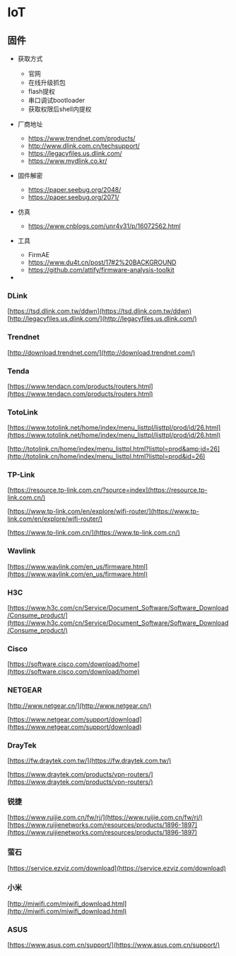 # IoT

## 固件

+ 获取方式

  + 官网
  + 在线升级抓包
  + flash提权
  + 串口调试bootloader
  + 获取权限后shell内提权
+ 厂商地址

  + https://www.trendnet.com/products/
  + http://www.dlink.com.cn/techsupport/
  + https://legacyfiles.us.dlink.com/
  + https://www.mydlink.co.kr/
+ 固件解密

  + https://paper.seebug.org/2048/
  + https://paper.seebug.org/2071/
+ 仿真

  + https://www.cnblogs.com/unr4v31/p/16072562.html
+ 工具

  + FirmAE
  + https://www.du4t.cn/post/17#2%20BACKGROUND
  + https://github.com/attify/firmware-analysis-toolkit
+ 

### DLink

[https://tsd.dlink.com.tw/ddwn](https://tsd.dlink.com.tw/ddwn)
[http://legacyfiles.us.dlink.com/](http://legacyfiles.us.dlink.com/)

### Trendnet

[http://download.trendnet.com/](http://download.trendnet.com/)

### Tenda

[https://www.tendacn.com/products/routers.html](https://www.tendacn.com/products/routers.html)

### TotoLink

[https://www.totolink.net/home/index/menu_listtpl/listtpl/prod/id/26.html](https://www.totolink.net/home/index/menu_listtpl/listtpl/prod/id/26.html)

[http://totolink.cn/home/index/menu_listtpl.html?listtpl=prod&amp;id=26](http://totolink.cn/home/index/menu_listtpl.html?listtpl=prod&id=26)

### TP-Link

[https://resource.tp-link.com.cn/?source=index](https://resource.tp-link.com.cn/)

[https://www.tp-link.com/en/explore/wifi-router/](https://www.tp-link.com/en/explore/wifi-router/)

[https://www.tp-link.com.cn/](https://www.tp-link.com.cn/)

### Wavlink

[https://www.wavlink.com/en_us/firmware.html](https://www.wavlink.com/en_us/firmware.html)

### H3C

[https://www.h3c.com/cn/Service/Document_Software/Software_Download/Consume_product/](https://www.h3c.com/cn/Service/Document_Software/Software_Download/Consume_product/)

### Cisco

[https://software.cisco.com/download/home](https://software.cisco.com/download/home)

### NETGEAR

[http://www.netgear.cn/](http://www.netgear.cn/)

[https://www.netgear.com/support/download](https://www.netgear.com/support/download)

### DrayTek

[https://fw.draytek.com.tw/](https://fw.draytek.com.tw/)

[https://www.draytek.com/products/vpn-routers/](https://www.draytek.com/products/vpn-routers/)

### 锐捷

[https://www.ruijie.com.cn/fw/rj/](https://www.ruijie.com.cn/fw/rj/)
[https://www.ruijienetworks.com/resources/products/1896-1897](https://www.ruijienetworks.com/resources/products/1896-1897)

### 萤石

[https://service.ezviz.com/download](https://service.ezviz.com/download)

### 小米

[http://miwifi.com/miwifi_download.html](http://miwifi.com/miwifi_download.html)

### ASUS

[https://www.asus.com.cn/support/](https://www.asus.com.cn/support/)
